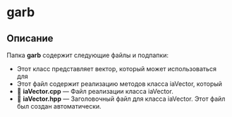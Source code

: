 # garb

## Описание
Папка **garb** содержит следующие файлы и подпапки:


  - Этот класс представляет вектор, который может использоваться для
  - Этот файл содержит реализацию методов класса iaVector, который
- 📄 **iaVector.cpp** — Файл реализации класса iaVector.
- 📄 **iaVector.hpp** — Заголовочный файл для класса iaVector.
Этот файл был создан автоматически.
